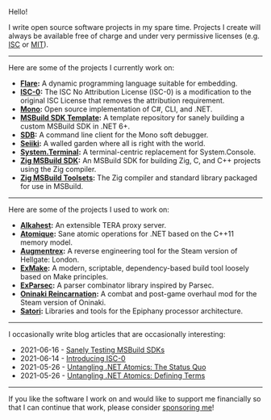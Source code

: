 Hello!

I write open source software projects in my spare time. Projects I create will
always be available free of charge and under very permissive licenses (e.g.
[ISC](https://opensource.org/licenses/ISC) or
[MIT](https://opensource.org/licenses/MIT)).

---

Here are some of the projects I currently work on:

* **[Flare](https://github.com/flare-lang):** A dynamic programming language
  suitable for embedding.
* **[ISC-0](https://github.com/alexrp/isc-0):** The ISC No Attribution License
  (ISC-0) is a modification to the original ISC License that removes the
  attribution requirement.
* **[Mono](https://github.com/mono/mono):** Open source implementation of C#,
  CLI, and .NET.
* **[MSBuild SDK Template](https://github.com/alexrp/msbuild-sdk-template):**
  A template repository for sanely building a custom MSBuild SDK in .NET 6+.
* **[SDB](https://github.com/mono/sdb):** A command line client for the Mono
  soft debugger.
* **[Seiiki](https://github.com/seiiki-dev/seiiki):** A walled garden where all
  is right with the world.
* **[System.Terminal](https://github.com/alexrp/system-terminal):** A
  terminal-centric replacement for System.Console.
* **[Zig MSBuild SDK](https://github.com/alexrp/zig-msbuild-sdk):** An MSBuild
  SDK for building Zig, C, and C++ projects using the Zig compiler.
* **[Zig MSBuild Toolsets](https://github.com/alexrp/zig-msbuild-toolsets):**
  The Zig compiler and standard library packaged for use in MSBuild.

---

Here are some of the projects I used to work on:

* **[Alkahest](https://github.com/tera-alkahest):** An extensible TERA proxy
  server.
* **[Atomique](https://github.com/alexrp/atomique):** Sane atomic operations for
  .NET based on the C++11 memory model.
* **[Augmentrex](https://github.com/alexrp/augmentrex):** A reverse engineering
  tool for the Steam version of Hellgate: London.
* **[ExMake](https://github.com/lycus/exmake):** A modern, scriptable,
  dependency-based build tool loosely based on Make principles.
* **[ExParsec](https://github.com/alexrp/ex_parsec):** A parser combinator
  library inspired by Parsec.
* **[Oninaki Reincarnation](https://github.com/alexrp/oninaki-reincarnation):**
  A combat and post-game overhaul mod for the Steam version of Oninaki.
* **[Satori](https://github.com/lycus/satori):** Libraries and tools for the
  Epiphany processor architecture.

---

I occasionally write blog articles that are occasionally interesting:

* 2021-06-16 - [Sanely Testing MSBuild SDKs](https://alexrp.com/sanely-testing-msbuild-sdks)
* 2021-06-14 - [Introducing ISC-0](https://alexrp.com/introducing-isc-0)
* 2021-05-26 - [Untangling .NET Atomics: The Status Quo](https://alexrp.com/untangling-dotnet-atomics-the-status-quo)
* 2021-05-26 - [Untangling .NET Atomics: Defining Terms](https://alexrp.com/untangling-dotnet-atomics-defining-terms)

---

If you like the software I work on and would like to support me financially so
that I can continue that work, please consider
[sponsoring me](https://github.com/sponsors/alexrp)!
